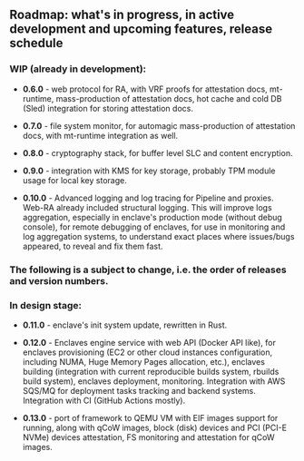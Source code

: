 ## Roadmap: what's in progress, in active development and upcoming features, release schedule

### WIP (already in development):

- **0.6.0** - web protocol for RA, with VRF proofs for attestation docs, mt-runtime, mass-production of attestation docs,
        hot cache and cold DB (Sled) integration for storing attestation docs.

- **0.7.0** - file system monitor, for automagic mass-production of attestation docs, with mt-runtime integration as well.

- **0.8.0** - cryptography stack, for buffer level SLC and content encryption.

- **0.9.0** - integration with KMS for key storage, probably TPM module usage for local key storage.

- **0.10.0** - Advanced logging and log tracing for Pipeline and proxies. Web-RA already included structural logging.
        This will improve logs aggregation, especially in enclave's production mode (without debug console),
        for remote debugging of enclaves, for use in monitoring and log aggregation systems,
        to understand exact places where issues/bugs appeared, to reveal and fix them fast.

### The following is a subject to change, i.e. the order of releases and version numbers.

### In design stage:

- **0.11.0** - enclave's init system update, rewritten in Rust.

- **0.12.0** - Enclaves engine service with web API (Docker API like),
         for enclaves provisioning (EC2 or other cloud instances configuration, including NUMA, Huge Memory Pages allocation, etc.),
         enclaves building (integration with current reproducible builds system, rbuilds build system), enclaves deployment, monitoring.
         Integration with AWS SQS/MQ for deployment tasks tracking and backend systems. Integration with CI (GitHub Actions mostly).

- **0.13.0** - port of framework to QEMU VM with EIF images support for running,
         along with qCoW images, block (disk) devices and PCI (PCI-E NVMe) devices attestation, FS monitoring and attestation for qCoW images.
